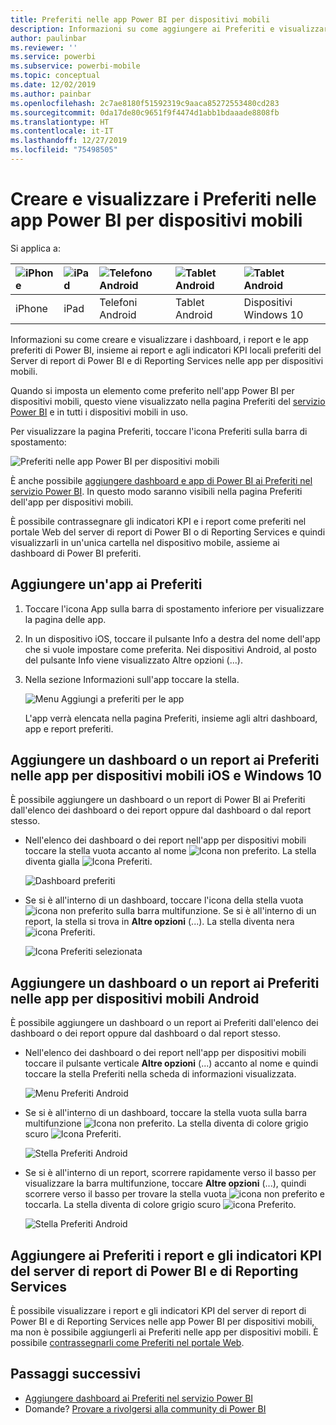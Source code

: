 ```yaml
---
title: Preferiti nelle app Power BI per dispositivi mobili
description: Informazioni su come aggiungere ai Preferiti e visualizzare i dashboard, i report e le app preferiti di Power BI, oltre ai report e agli indicatori KPI del Server di report di Power BI e di Reporting Services nelle app per dispositivi mobili.
author: paulinbar
ms.reviewer: ''
ms.service: powerbi
ms.subservice: powerbi-mobile
ms.topic: conceptual
ms.date: 12/02/2019
ms.author: painbar
ms.openlocfilehash: 2c7ae8180f51592319c9aaca85272553480cd283
ms.sourcegitcommit: 0da17de80c9651f9f4474d1abb1bdaaade8808fb
ms.translationtype: HT
ms.contentlocale: it-IT
ms.lasthandoff: 12/27/2019
ms.locfileid: "75498505"
---
```

# <a name="make-and-view-favorites-in-the-power-bi-mobile-apps"></a>Creare e visualizzare i Preferiti nelle app Power BI per dispositivi mobili
Si applica a:

| ![iPhone](./media/mobile-apps-favorites/iphone-logo-50-px.png) | ![iPad](./media/mobile-apps-favorites/ipad-logo-50-px.png) | ![Telefono Android](./media/mobile-apps-favorites/android-phone-logo-50-px.png) | ![Tablet Android](./media/mobile-apps-favorites/android-tablet-logo-50-px.png) | ![Tablet Android](./media/mobile-apps-favorites/win-10-logo-50-px.png) |
|:--- |:--- |:--- |:--- |:--- |
| iPhone |iPad |Telefoni Android |Tablet Android |Dispositivi Windows 10 |

Informazioni su come creare e visualizzare i dashboard, i report e le app preferiti di Power BI, insieme ai report e agli indicatori KPI locali preferiti del Server di report di Power BI e di Reporting Services nelle app per dispositivi mobili.

Quando si imposta un elemento come preferito nell'app Power BI per dispositivi mobili, questo viene visualizzato nella pagina Preferiti del [servizio Power BI](https://powerbi.com) e in tutti i dispositivi mobili in uso.

Per visualizzare la pagina Preferiti, toccare l'icona Preferiti sulla barra di spostamento:

![Preferiti nelle app Power BI per dispositivi mobili](./media/mobile-apps-favorites/power-bi-android-favorites-reports.png)


È anche possibile [aggiungere dashboard e app di Power BI ai Preferiti nel servizio Power BI](../end-user-favorite.md). In questo modo saranno visibili nella pagina Preferiti dell'app per dispositivi mobili.

È possibile contrassegnare gli indicatori KPI e i report come preferiti nel portale Web del server di report di Power BI o di Reporting Services e quindi visualizzarli in un'unica cartella nel dispositivo mobile, assieme ai dashboard di Power BI preferiti.

## <a name="make-an-app-a-favorite"></a>Aggiungere un'app ai Preferiti
1. Toccare l'icona App sulla barra di spostamento inferiore per visualizzare la pagina delle app.

2. In un dispositivo iOS, toccare il pulsante Info a destra del nome dell'app che si vuole impostare come preferita. Nei dispositivi Android, al posto del pulsante Info viene visualizzato Altre opzioni (...). 

3. Nella sezione Informazioni sull'app toccare la stella.
   
    ![Menu Aggiungi a preferiti per le app](./media/mobile-apps-favorites/power-bi-android-favorite-app-ellipsis.png)
   
    L'app verrà elencata nella pagina Preferiti, insieme agli altri dashboard, app e report preferiti.
   
## <a name="make-a-dashboard-or-report-a-favorite-in-the-ios-and-windows-10-mobile-apps"></a>Aggiungere un dashboard o un report ai Preferiti nelle app per dispositivi mobili iOS e Windows 10
È possibile aggiungere un dashboard o un report di Power BI ai Preferiti dall'elenco dei dashboard o dei report oppure dal dashboard o dal report stesso.

* Nell'elenco dei dashboard o dei report nell'app per dispositivi mobili toccare la stella vuota accanto al nome ![Icona non preferito](./././media/mobile-apps-favorites/power-bi-mobile-not-favorite-icon.png). La stella diventa gialla ![Icona Preferiti](./././media/mobile-apps-favorites/power-bi-mobile-yes-favorite-icon.png).
  
    ![Dashboard preferiti](./media/mobile-apps-favorites/power-bi-mobile-make-dashboard-favorite.png)
* Se si è all'interno di un dashboard, toccare l'icona della stella vuota ![icona non preferito](./././media/mobile-apps-favorites/power-bi-mobile-not-favorite-icon.png) sulla barra multifunzione. Se si è all'interno di un report, la stella si trova in **Altre opzioni** (...).  La stella diventa nera ![icona Preferiti](./././media/mobile-apps-favorites/power-bi-mobile-favorite-selected-black.png).
  
    ![Icona Preferiti selezionata](./media/mobile-apps-favorites/power-bi-mobile-favorite-selected.png)

## <a name="make-a-dashboard-or-report-a-favorite-in-the-android-mobile-apps"></a>Aggiungere un dashboard o un report ai Preferiti nelle app per dispositivi mobili Android
È possibile aggiungere un dashboard o un report ai Preferiti dall'elenco dei dashboard o dei report oppure dal dashboard o dal report stesso.

* Nell'elenco dei dashboard o dei report nell'app per dispositivi mobili toccare il pulsante verticale **Altre opzioni** (...) accanto al nome e quindi toccare la stella Preferiti nella scheda di informazioni visualizzata.
  
    ![Menu Preferiti Android](./media/mobile-apps-favorites/power-bi-android-make-favorite.png)

* Se si è all'interno di un dashboard, toccare la stella vuota sulla barra multifunzione ![Icona non preferito](./././media/mobile-apps-favorites/power-bi-mobile-not-favorite-icon.png). La stella diventa di colore grigio scuro ![Icona Preferiti](./media/mobile-apps-favorites/power-bi-android-favorite-icon.png).
  
    ![Stella Preferiti Android](./media/mobile-apps-favorites/power-bi-android-favorite-in-dashboard.png)

* Se si è all'interno di un report, scorrere rapidamente verso il basso per visualizzare la barra multifunzione, toccare **Altre opzioni** (...), quindi scorrere verso il basso per trovare la stella vuota ![icona non preferito](./././media/mobile-apps-favorites/power-bi-mobile-not-favorite-icon.png) e toccarla. La stella diventa di colore grigio scuro ![icona Preferito](./media/mobile-apps-favorites/power-bi-android-favorite-icon.png).
  
    ![Stella Preferiti Android](./media/mobile-apps-favorites/power-bi-android-favorite-in-report.png)

## <a name="make-favorite-power-bi-report-server-and-reporting-services-reports-and-kpis"></a>Aggiungere ai Preferiti i report e gli indicatori KPI del server di report di Power BI e di Reporting Services
È possibile visualizzare i report e gli indicatori KPI del server di report di Power BI e di Reporting Services nelle app Power BI per dispositivi mobili, ma non è possibile aggiungerli ai Preferiti nelle app per dispositivi mobili. È possibile [contrassegnarli come Preferiti nel portale Web](../../report-server/tutorial-explore-report-server-web-portal.md#tag-your-favorites). 

## <a name="next-steps"></a>Passaggi successivi
* [Aggiungere dashboard ai Preferiti nel servizio Power BI](../end-user-favorite.md) 
* Domande? [Provare a rivolgersi alla community di Power BI](https://community.powerbi.com/)

